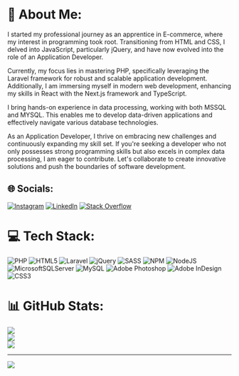 # 💫 About Me:
I started my professional journey as an apprentice in E-commerce, where my interest in programming took root. Transitioning from HTML and CSS, I delved into JavaScript, particularly jQuery, and have now evolved into the role of an Application Developer.

Currently, my focus lies in mastering PHP, specifically leveraging the Laravel framework for robust and scalable application development. Additionally, I am immersing myself in modern web development, enhancing my skills in React with the Next.js framework and TypeScript.

I bring hands-on experience in data processing, working with both MSSQL and MYSQL. This enables me to develop data-driven applications and effectively navigate various database technologies.

As an Application Developer, I thrive on embracing new challenges and continuously expanding my skill set. If you're seeking a developer who not only possesses strong programming skills but also excels in complex data processing, I am eager to contribute. Let's collaborate to create innovative solutions and push the boundaries of software development.


## 🌐 Socials:
[![Instagram](https://img.shields.io/badge/Instagram-%23E4405F.svg?logo=Instagram&logoColor=white)](https://instagram.com/felixblendinger) [![LinkedIn](https://img.shields.io/badge/LinkedIn-%230077B5.svg?logo=linkedin&logoColor=white)](https://linkedin.com/in/felix-blendinger-339988250) [![Stack Overflow](https://img.shields.io/badge/-Stackoverflow-FE7A16?logo=stack-overflow&logoColor=white)](https://stackoverflow.com/users/21113142) 

# 💻 Tech Stack:
![PHP](https://img.shields.io/badge/php-%23777BB4.svg?style=flat-square&logo=php&logoColor=white) ![HTML5](https://img.shields.io/badge/html5-%23E34F26.svg?style=flat-square&logo=html5&logoColor=white) ![Laravel](https://img.shields.io/badge/laravel-%23FF2D20.svg?style=flat-square&logo=laravel&logoColor=white) ![jQuery](https://img.shields.io/badge/jquery-%230769AD.svg?style=flat-square&logo=jquery&logoColor=white) ![SASS](https://img.shields.io/badge/SASS-hotpink.svg?style=flat-square&logo=SASS&logoColor=white) ![NPM](https://img.shields.io/badge/NPM-%23000000.svg?style=flat-square&logo=npm&logoColor=white) ![NodeJS](https://img.shields.io/badge/node.js-6DA55F?style=flat-square&logo=node.js&logoColor=white) ![MicrosoftSQLServer](https://img.shields.io/badge/Microsoft%20SQL%20Sever-CC2927?style=flat-square&logo=microsoft%20sql%20server&logoColor=white) ![MySQL](https://img.shields.io/badge/mysql-%2300f.svg?style=flat-square&logo=mysql&logoColor=white) ![Adobe Photoshop](https://img.shields.io/badge/adobephotoshop-%2331A8FF.svg?style=flat-square&logo=adobephotoshop&logoColor=white) ![Adobe InDesign](https://img.shields.io/badge/Adobe%20InDesign-49021F?style=flat-square&logo=adobeindesign&logoColor=white) ![CSS3](https://img.shields.io/badge/css3-%231572B6.svg?style=flat-square&logo=css3&logoColor=white)
# 📊 GitHub Stats:
![](https://github-readme-stats.vercel.app/api?username=FelixBlendinger&theme=tokyonight&hide_border=false&include_all_commits=true&count_private=true)<br/>
![](https://github-readme-streak-stats.herokuapp.com/?user=FelixBlendinger&theme=tokyonight&hide_border=false)<br/>
![](https://github-readme-stats.vercel.app/api/top-langs/?username=FelixBlendinger&theme=tokyonight&hide_border=false&include_all_commits=true&count_private=true&layout=compact)

---
[![](https://visitcount.itsvg.in/api?id=FelixBlendinger&icon=2&color=6)](https://visitcount.itsvg.in)

<!-- Proudly created with GPRM ( https://gprm.itsvg.in ) -->
